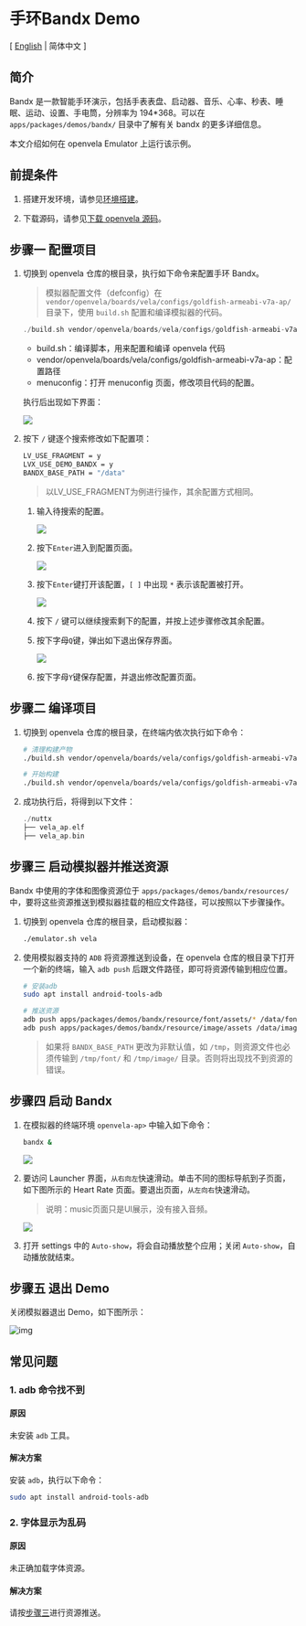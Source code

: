 # 手环Bandx Demo

\[ [English](Smart_Band_Example.md) | 简体中文 \]

## 简介
Bandx 是一款智能手环演示，包括手表表盘、启动器、音乐、心率、秒表、睡眠、运动、设置、手电筒，分辨率为 194*368。可以在 `apps/packages/demos/bandx/` 目录中了解有关 bandx 的更多详细信息。

本文介绍如何在 openvela Emulator 上运行该示例。

## 前提条件

1. 搭建开发环境，请参见[环境搭建](../Getting_Started/Set_up_the_development_environment_zh-cn.md)。

2. 下载源码，请参见[下载 openvela 源码](../Getting_Started/Download_Vela_sources_zh-cn.md)。


## 步骤一 配置项目

1. 切换到 openvela 仓库的根目录，执行如下命令来配置手环 Bandx。
    >    模拟器配置文件（defconfig）在 `vendor/openvela/boards/vela/configs/goldfish-armeabi-v7a-ap/` 目录下，使用 `build.sh` 配置和编译模拟器的代码。

    ```cpp
    ./build.sh vendor/openvela/boards/vela/configs/goldfish-armeabi-v7a-ap menuconfig
    ```

    - build.sh：编译脚本，用来配置和编译 openvela 代码
    - vendor/openvela/boards/vela/configs/goldfish-armeabi-v7a-ap：配置路径
    - menuconfig：打开 menuconfig 页面，修改项目代码的配置。

    执行后出现如下界面：

    ![](images/001.png)

2. 按下 `/` 键逐个搜索修改如下配置项：

    ```Bash
    LV_USE_FRAGMENT = y
    LVX_USE_DEMO_BANDX = y
    BANDX_BASE_PATH = "/data"
    ```
    > 以LV_USE_FRAGMENT为例进行操作，其余配置方式相同。

    1. 输入待搜索的配置。

        ![](images/002.png)

    2. 按下`Enter`进入到配置页面。

        ![](images/003.png)

    3. 按下`Enter`键打开该配置，`[ ]` 中出现 `*` 表示该配置被打开。

        ![](images/004.png)

    4. 按下 `/` 键可以继续搜索剩下的配置，并按上述步骤修改其余配置。

    5. 按下字母`Q`键，弹出如下退出保存界面。

        ![](images/005.png)

    6. 按下字母`Y`键保存配置，并退出修改配置页面。

## 步骤二 编译项目

1. 切换到 openvela 仓库的根目录，在终端内依次执行如下命令：

    ```Bash
    # 清理构建产物
    ./build.sh vendor/openvela/boards/vela/configs/goldfish-armeabi-v7a-ap distclean -j$(nproc)

    # 开始构建
    ./build.sh vendor/openvela/boards/vela/configs/goldfish-armeabi-v7a-ap -j$(nproc)
    ```

2. 成功执行后，将得到以下文件：

    ```cpp
    ./nuttx
    ├── vela_ap.elf
    ├── vela_ap.bin
    ```

## 步骤三 启动模拟器并推送资源

Bandx 中使用的字体和图像资源位于 `apps/packages/demos/bandx/resources/` 中，要将这些资源推送到模拟器挂载的相应文件路径，可以按照以下步骤操作。

1. 切换到 openvela 仓库的根目录，启动模拟器：

    ```bash
    ./emulator.sh vela
    ```

2. 使用模拟器支持的 `ADB` 将资源推送到设备，在 openvela 仓库的根目录下打开一个新的终端，输入 `adb push` 后跟文件路径，即可将资源传输到相应位置。

    ```bash
    # 安装adb
    sudo apt install android-tools-adb

    # 推送资源
    adb push apps/packages/demos/bandx/resource/font/assets/* /data/font/
    adb push apps/packages/demos/bandx/resource/image/assets /data/image/
    ```

    > 如果将 `BANDX_BASE_PATH` 更改为非默认值，如 `/tmp`，则资源文件也必须传输到 `/tmp/font/` 和 `/tmp/image/` 目录。否则将出现找不到资源的错误。

## 步骤四 启动 Bandx

1. 在模拟器的终端环境 `openvela-ap>` 中输入如下命令：

    ```Bash
    bandx &
    ```

    ![](images/006.png)

2. 要访问 Launcher 界面，`从右向左`快速滑动。单击不同的图标导航到子页面，如下图所示的 Heart Rate 页面。要退出页面，`从左向右`快速滑动。

    > 说明：music页面只是UI展示，没有接入音频。

    ![](images/007.png)

3. 打开 settings 中的 `Auto-show`，将会自动播放整个应用；关闭 `Auto-show`，自动播放就结束。

## 步骤五 退出 Demo

关闭模拟器退出 Demo，如下图所示：

![img](images/026.png)

## 常见问题
### 1. adb 命令找不到

#### 原因
未安装 `adb` 工具。

#### 解决方案
安装 `adb`，执行以下命令：

``` Bash
sudo apt install android-tools-adb
```

### 2. 字体显示为乱码

#### 原因
未正确加载字体资源。

#### 解决方案
请按[步骤三](#步骤三-启动模拟器并推送资源)进行资源推送。